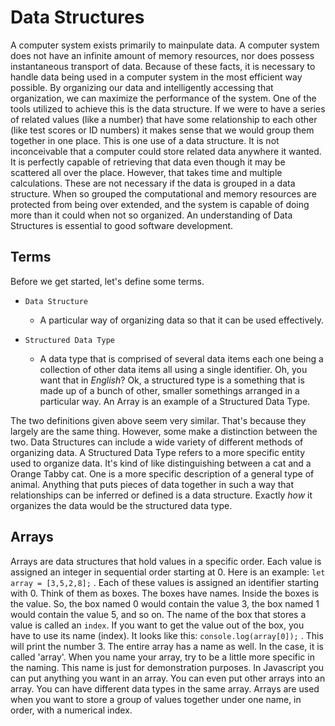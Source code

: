# Data Structures

A computer system exists primarily to mainpulate data. A computer system does not have an infinite amount of memory resources,
nor does possess instantaneous transport of data. Because of these facts, it is necessary to handle data being used in a
computer system in the most efficient way possible. By organizing our data and intelligently accessing that organization,
we can maximize the performance of the system. One of the tools utilized
to achieve this is the data structure. If we were to have a series of related values (like a number)
that have some relationship to each other (like test scores or ID numbers) it makes sense that we would group them
together in one place.
This is one use of a data structure. It is not inconceivable that a computer could store related data anywhere it wanted.
It is perfectly capable of retrieving that data even though it may be scattered all over the place. However, that takes time
and multiple calculations. These are not necessary if the data is grouped in a data structure. When so grouped the
computational and memory resources are protected from being over extended, and the system is capable of doing
more than it could when not so organized. An understanding of Data Structures is essential to good software development.

## Terms

Before we get started, let's define some terms.

* `Data Structure`

    - A particular way of organizing data so that it can be used effectively.

* `Structured Data Type`

    - A data type that is comprised of several data items each one being a collection of other data items all using a single identifier.
    Oh, you want that in *English*?
    Ok, a structured type is a something that is made up of a bunch of other, smaller somethings arranged in a particular way.
    An Array is an example of a Structured Data Type.

The two definitions given above seem very similar. That's because they largely are the same thing. However,
some make a distinction between the two.
Data Structures can include a wide variety of different methods of organizing data. A Structured Data Type refers to a more
specific entity used to organize data. It's kind of like distinguishing between a cat and a Orange Tabby cat.
One is a more specific description of a general type of animal. Anything that puts pieces of data together in such a way that
relationships can be inferred or defined is a data structure.
Exactly *how* it organizes the data would be the structured data type.

## Arrays

Arrays are data structures that hold values in a specific order.
Each value is assigned an integer in sequential order starting at 0.
Here is an example: `let array = [3,5,2,8];` . Each of these values is assigned an identifier starting with 0.
Think of them as boxes. The boxes have names. Inside the boxes is the value.
So, the box named 0 would contain the value 3, the box named 1 would contain the value 5, and so on.
The name of the box that stores a value is called an `index`. If you want to get the value out of the box,
you have to use its name (index). It looks like this: `console.log(array[0]);` . This will print the number 3.
The entire array has a name as well. In the case, it is called 'array'.
When you name your array, try to be a little more specific in the naming. This name is just for demonstration purposes.
In Javascript you can put anything you want in an array. You can even put other arrays into an array.
You can have different data types in the same array.
Arrays are used when you want to store a group of values together under one name, in order, with a numerical index.